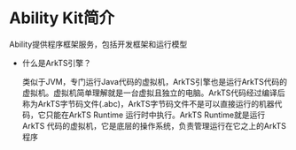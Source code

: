 # Ability Kit简介

Ability提供程序框架服务，包括开发框架和运行模型

- 什么是ArkTS引擎？

  类似于JVM，专门运行Java代码的虚拟机，ArkTS引擎也是运行ArkTS代码的虚拟机。虚拟机简单理解就是一台虚拟且独立的电脑。ArkTS代码经过编译后称为ArkTS字节码文件(.abc)，ArkTS字节码文件不是可以直接运行的机器代码，它只能在ArkTS Runtime 运行时中执行。ArkTS Runtime就是运行 ArkTS 代码的虚拟机，它是底层的操作系统，负责管理运行在它之上的ArkTS程序

